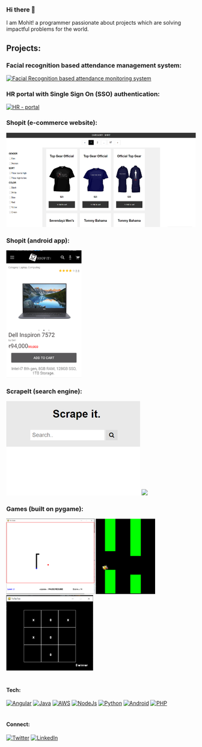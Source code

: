 ### Hi there 👋
I am Mohit! a programmer passionate about projects which are solving impactful problems for the world.


<h2>Projects:</h2>

<h3>Facial recognition based attendance management system: </h3>
<a href="https://github.com/MohitSinghvi/faceId-attendance-ui"  >
  <img src="https://github.com/MohitSinghvi/MohitSinghvi/assets/35193178/848e216f-9a68-4ae3-813a-163cf2ee83a1"          
                                                          height="225" title="Facial Recognition based attendance monitoring system">
</a>
<br>
<h3>HR portal with Single Sign On (SSO) authentication:</h3>
<a href="https://github.com/MohitSinghvi/hr-portal-gs" >
<img  height="300" alt="HR - portal" src="https://github.com/MohitSinghvi/MohitSinghvi/assets/35193178/73180b1d-7681-4929-9aee-2ea38664599c" title="HR - portal"></a>      

<h3>Shopit (e-commerce website):</h3>
<a href="https://github.com/MohitSinghvi/ShopItWeb"  ><img src="https://github.com/MohitSinghvi/ShopItWeb/raw/master/Screenshots/resultpage.PNG?raw=true"          
                                                          height="250" title="Shopit (E-commerce Website)"></a>


  <h3>Shopit (android app):</h3>
   <a href="https://github.com/MohitSinghvi/ShopitApp" ><img src="https://github.com/MohitSinghvi/ShopitApp/raw/master/Screenshots/ShopitApp-01.png?raw=true"         
                                                          width="200" title="Shopit App"></a>


  <h3>ScrapeIt (search engine):</h3>
  <a href="https://github.com/MohitSinghvi/Scraper-and-Searcher" ><img src="https://github.com/MohitSinghvi/Scraper-and-Searcher/raw/master/Screenshots/main-page.PNG?raw=true" 
                                                          height="250" title="Basic Search Engine"></a>

<img  width="400" src="https://github.com/MohitSinghvi/MohitSinghvi/assets/35193178/ac5818e2-5881-4ebd-8cbe-ada9182c1ff7">


 <h3>Games (built on pygame):</h3>                       
 <a href="https://github.com/MohitSinghvi/The-Snake" ><img src="https://github.com/MohitSinghvi/The-Snake/raw/master/Snake_screenshot.PNG?raw=true"  height="200" 
                                                          title="The Snake"></a>
 <a href="https://github.com/MohitSinghvi/Flappy-Bird" ><img src="https://github.com/MohitSinghvi/Flappy-Bird/raw/master/Flappy-Screenshot.PNG?raw=true"  height="200"
                                                            title="Flappy Bird"></a>
 <a href="https://github.com/MohitSinghvi/TicTacToe" ><img src="https://github.com/MohitSinghvi/TicTacToe/raw/master/tictactoeScreenshot.PNG?raw=true"  height="200"
                                                          title="TicTacToe"></a>
<!-- <a href="https://github.com/MohitSinghvi/Mario" ><img src="https://github.com/MohitSinghvi/Mario/raw/master/mario_screenshot.PNG?raw=true"  height="100"
                                                      title="Mario"></a>
-->

# <h4>Tech:</h4>
<a href="#" ><img src="https://angular.io/assets/images/logos/angular/angular.png" height="35" title="Angular"></a>
<a href="#" ><img src="https://upload.wikimedia.org/wikipedia/en/thumb/3/30/Java_programming_language_logo.svg/1200px-Java_programming_language_logo.svg.png" height="35" title="Java"></a>
<a href="#" ><img src="https://upload.wikimedia.org/wikipedia/commons/thumb/9/93/Amazon_Web_Services_Logo.svg/2560px-Amazon_Web_Services_Logo.svg.png" height="30" title="AWS"></a>
<a href="#" ><img src="https://upload.wikimedia.org/wikipedia/commons/thumb/d/d9/Node.js_logo.svg/2560px-Node.js_logo.svg.png" height="30" title="NodeJs"></a>
  <a href="#" ><img src="https://cdn3.iconfinder.com/data/icons/logos-and-brands-adobe/512/267_Python-512.png" height="30"
                                                  title="Python"></a>
  <a href="#" ><img src="https://source.android.com/setup/images/Android_symbol_green_RGB.png" height="30"
                                                  title="Android"></a>
  <a href="#" ><img src="https://www.php.net/images/logos/php-logo.svg" height="25"
                                                  title="PHP"></a>
                                               
# <h4>Connect:</h4>

<a href="https://twitter.com/mohitsinghvi_" target="_blank" ><img src="https://cdn.iconscout.com/icon/free/png-256/twitter-213-569318.png"  height="25"
                                                  title="Twitter"></a>  <a href="https://www.linkedin.com/in/imohitsinghvi" ><img src = "https://content.linkedin.com/content/dam/me/business/en-us/amp/brand-site/v2/bg/LI-Bug.svg.original.svg" height="25" title="LinkedIn"></a>
                                                  
                                                  
</br>

<!--
**MohitSinghvi/MohitSinghvi** is a ✨ _special_ ✨ repository because its `README.md` (this file) appears on your GitHub profile.

Here are some ideas to get you started:

- 🔭 I’m currently working on ...
- 🌱 I’m currently learning ...
- 👯 I’m looking to collaborate on ...
- 🤔 I’m looking for help with ...
- 💬 Ask me about ...
- 📫 How to reach me: ...
- 😄 Pronouns: ...
- ⚡ Fun fact: ...
-->
